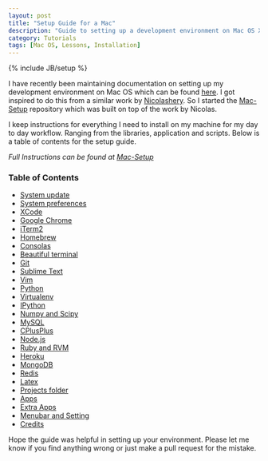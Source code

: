 ```yaml
---
layout: post
title: "Setup Guide for a Mac"
description: "Guide to setting up a development environment on Mac OS X"
category: Tutorials
tags: [Mac OS, Lessons, Installation]
---
```

{% include JB/setup %}

I have recently been maintaining documentation on setting up my development environment on Mac OS which can be found [here](http://sb2nov.github.com/mac-setup). I got inspired to do this from a similar work by [Nicolashery](https://github.com/nicolashery/mac-dev-setup). So I started the [Mac-Setup](http://sb2nov.github.com/mac-setup) repository which was built on top of the work by Nicolas. 

I keep instructions for everything I need to install on my machine for my day to day workflow. Ranging from the libraries, application and scripts. Below is a table of contents for the setup guide. 

*Full Instructions can be found at [Mac-Setup](http://sb2nov.github.com/mac-setup)*

<h3>
<a name="table-of-contents" class="anchor" href="http://sb2nov.github.com/mac-setup#table-of-contents"><span class="octicon octicon-link"></span></a>Table of Contents</h3>

<ul>
<li><a href="http://sb2nov.github.com/mac-setup#system-update">System update</a></li>
<li><a href="http://sb2nov.github.com/mac-setup#system-preferences">System preferences</a></li>
<li><a href="http://sb2nov.github.com/mac-setup#xcode">XCode</a></li>
<li><a href="http://sb2nov.github.com/mac-setup#google-chrome">Google Chrome</a></li>
<li><a href="http://sb2nov.github.com/mac-setup#iterm2">iTerm2</a></li>
<li><a href="http://sb2nov.github.com/mac-setup#homebrew">Homebrew</a></li>
<li><a href="http://sb2nov.github.com/mac-setup#consolas">Consolas</a></li>
<li><a href="http://sb2nov.github.com/mac-setup#beautiful-terminal">Beautiful terminal</a></li>
<li><a href="http://sb2nov.github.com/mac-setup#git">Git</a></li>
<li><a href="http://sb2nov.github.com/mac-setup#sublime-text">Sublime Text</a></li>
<li><a href="http://sb2nov.github.com/mac-setup#vim">Vim</a></li>
<li><a href="http://sb2nov.github.com/mac-setup#python">Python</a></li>
<li><a href="http://sb2nov.github.com/mac-setup#virtualenv">Virtualenv</a></li>
<li><a href="http://sb2nov.github.com/mac-setup#ipython">IPython</a></li>
<li><a href="http://sb2nov.github.com/mac-setup#numpy-and-scipy">Numpy and Scipy</a></li>
<li><a href="http://sb2nov.github.com/mac-setup#mysql">MySQL</a></li>
<li><a href="http://sb2nov.github.com/mac-setup#cplusplus">CPlusPlus</a></li>
<li><a href="http://sb2nov.github.com/mac-setup#nodejs">Node.js</a></li>
<li><a href="http://sb2nov.github.com/mac-setup#ruby-and-rvm">Ruby and RVM</a></li>
<li><a href="http://sb2nov.github.com/mac-setup#heroku">Heroku</a></li>
<li><a href="http://sb2nov.github.com/mac-setup#mongodb">MongoDB</a></li>
<li><a href="http://sb2nov.github.com/mac-setup#redis">Redis</a></li>
<li><a href="http://sb2nov.github.com/mac-setup#latex">Latex</a></li>
<li><a href="http://sb2nov.github.com/mac-setup#projects-folder">Projects folder</a></li>
<li><a href="http://sb2nov.github.com/mac-setup#apps">Apps</a></li>
<li><a href="http://sb2nov.github.com/mac-setup#extra-apps">Extra Apps</a></li>
<li><a href="http://sb2nov.github.com/mac-setup#menubar-and-settings">Menubar and Setting</a></li>
<li><a href="http://sb2nov.github.com/mac-setup#credits">Credits</a></li>
</ul>

Hope the guide was helpful in setting up your environment. Please let me know if you find anything wrong or just make a pull request for the mistake. 